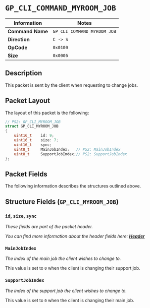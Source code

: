 # `GP_CLI_COMMAND_MYROOM_JOB`

| Information               | Notes |
|---                        |---    |
| **Command Name**          | `GP_CLI_COMMAND_MYROOM_JOB` |
| **Direction**             | `C -> S` |
| **OpCode**                | `0x0100` |
| **Size**                  | `0x0006` |

## Description

This packet is sent by the client when requesting to change jobs.

## Packet Layout

The layout of this packet is the following:

```cpp
// PS2: GP_CLI_MYROOM_JOB
struct GP_CLI_MYROOM_JOB
{
    uint16_t    id: 9;
    uint16_t    size: 7;
    uint16_t    sync;
    uint8_t     MainJobIndex;   // PS2: MainJobIndex
    uint8_t     SupportJobIndex;// PS2: SupportJobIndex
};
```

## Packet Fields

The following information describes the structures outlined above.

## Structure Fields (`GP_CLI_MYROOM_JOB`)

### `id`, `size`, `sync`

_These fields are part of the packet header._

_You can find more information about the header fields here: [**Header**](/world/HEADER.md)_

### `MainJobIndex`

_The index of the main job the client wishes to change to._

This value is set to `0` when the client is changing their support job.

### `SupportJobIndex`

_The index of the support job the client wishes to change to._

This value is set to `0` when the client is changing their main job.
